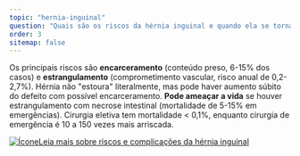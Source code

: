 ```yaml
---
topic: "hernia-inguinal"
question: "Quais são os riscos da hérnia inguinal e quando ela se torna perigosa? Pode \"estourar\" ou ameaçar a vida?"
order: 3
sitemap: false
---
```


Os principais riscos são **encarceramento** (conteúdo preso, 6-15% dos casos) e **estrangulamento** (comprometimento vascular, risco anual de 0,2-2,7%). Hérnia não "estoura" literalmente, mas pode haver aumento súbito do defeito com possível encarceramento. **Pode ameaçar a vida** se houver estrangulamento com necrose intestinal (mortalidade de 5-15% em emergências). Cirurgia eletiva tem mortalidade < 0,1%, enquanto cirurgia de emergência é 10 a 150 vezes mais arriscada.

<p><a href="{% link _posts/2025-10-21-hernia-inguinal-perigos-complicacoes.md %}">
  <img src="/assets/images/icon-document.svg" class="icon" alt="Ícone" />Leia mais sobre riscos e complicações da hérnia inguinal</a></p>
